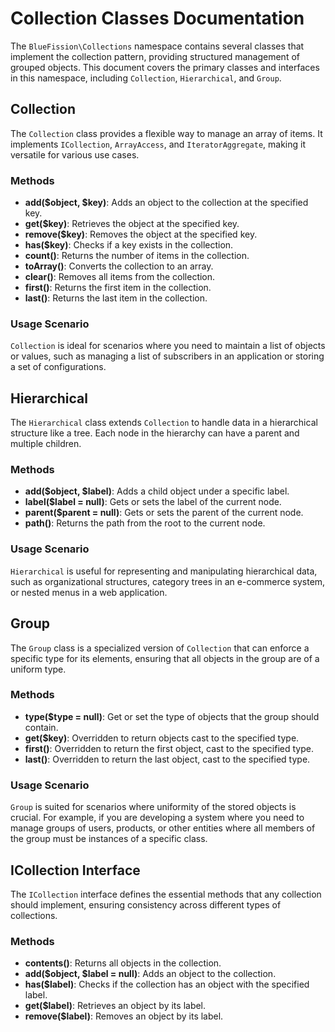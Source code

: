# Collection Classes Documentation

The `BlueFission\Collections` namespace contains several classes that implement the collection pattern, providing structured management of grouped objects. This document covers the primary classes and interfaces in this namespace, including `Collection`, `Hierarchical`, and `Group`.

## Collection

The `Collection` class provides a flexible way to manage an array of items. It implements `ICollection`, `ArrayAccess`, and `IteratorAggregate`, making it versatile for various use cases.

### Methods

- **add($object, $key)**: Adds an object to the collection at the specified key.
- **get($key)**: Retrieves the object at the specified key.
- **remove($key)**: Removes the object at the specified key.
- **has($key)**: Checks if a key exists in the collection.
- **count()**: Returns the number of items in the collection.
- **toArray()**: Converts the collection to an array.
- **clear()**: Removes all items from the collection.
- **first()**: Returns the first item in the collection.
- **last()**: Returns the last item in the collection.

### Usage Scenario

`Collection` is ideal for scenarios where you need to maintain a list of objects or values, such as managing a list of subscribers in an application or storing a set of configurations.

## Hierarchical

The `Hierarchical` class extends `Collection` to handle data in a hierarchical structure like a tree. Each node in the hierarchy can have a parent and multiple children.

### Methods

- **add($object, $label)**: Adds a child object under a specific label.
- **label($label = null)**: Gets or sets the label of the current node.
- **parent($parent = null)**: Gets or sets the parent of the current node.
- **path()**: Returns the path from the root to the current node.

### Usage Scenario

`Hierarchical` is useful for representing and manipulating hierarchical data, such as organizational structures, category trees in an e-commerce system, or nested menus in a web application.

## Group

The `Group` class is a specialized version of `Collection` that can enforce a specific type for its elements, ensuring that all objects in the group are of a uniform type.

### Methods

- **type($type = null)**: Get or set the type of objects that the group should contain.
- **get($key)**: Overridden to return objects cast to the specified type.
- **first()**: Overridden to return the first object, cast to the specified type.
- **last()**: Overridden to return the last object, cast to the specified type.

### Usage Scenario

`Group` is suited for scenarios where uniformity of the stored objects is crucial. For example, if you are developing a system where you need to manage groups of users, products, or other entities where all members of the group must be instances of a specific class.

## ICollection Interface

The `ICollection` interface defines the essential methods that any collection should implement, ensuring consistency across different types of collections.

### Methods

- **contents()**: Returns all objects in the collection.
- **add($object, $label = null)**: Adds an object to the collection.
- **has($label)**: Checks if the collection has an object with the specified label.
- **get($label)**: Retrieves an object by its label.
- **remove($label)**: Removes an object by its label.